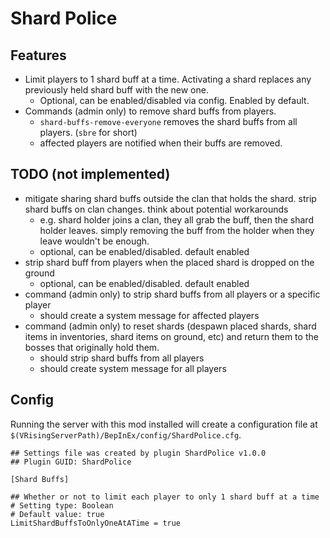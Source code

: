 # Shard Police

## Features

- Limit players to 1 shard buff at a time. Activating a shard replaces any previously held shard buff with the new one.
  - Optional, can be enabled/disabled via config. Enabled by default.
- Commands (admin only) to remove shard buffs from players.
  - `shard-buffs-remove-everyone` removes the shard buffs from all players. (`sbre` for short)
  - affected players are notified when their buffs are removed.

## TODO (not implemented)

- mitigate sharing shard buffs outside the clan that holds the shard. strip shard buffs on clan changes. think about potential workarounds
  - e.g. shard holder joins a clan, they all grab the buff, then the shard holder leaves. simply removing the buff from the holder when they leave wouldn't be enough.
  - optional, can be enabled/disabled. default enabled
- strip shard buff from players when the placed shard is dropped on the ground
  - optional, can be enabled/disabled. default enabled
- command (admin only) to strip shard buffs from all players or a specific player
  - should create a system message for affected players
- command (admin only) to reset shards (despawn placed shards, shard items in inventories, shard items on ground, etc) and return them to the bosses that originally hold them.
  - should strip shard buffs from all players
  - should create system message for all players

## Config

Running the server with this mod installed will create a configuration file at `$(VRisingServerPath)/BepInEx/config/ShardPolice.cfg`.

```
## Settings file was created by plugin ShardPolice v1.0.0
## Plugin GUID: ShardPolice

[Shard Buffs]

## Whether or not to limit each player to only 1 shard buff at a time
# Setting type: Boolean
# Default value: true
LimitShardBuffsToOnlyOneAtATime = true

```
